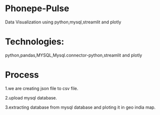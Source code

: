 # Phonepe-Pulse
Data Visualization using python,mysql,streamlit and plotly

# Technologies:
python,pandas,MYSQL,Mysql.connector-python,streamlit and plotly
# Process
1.we are creating json file to csv file.



2.upload mysql database.



3.extracting database from mysql database and ploting it in geo india map.
